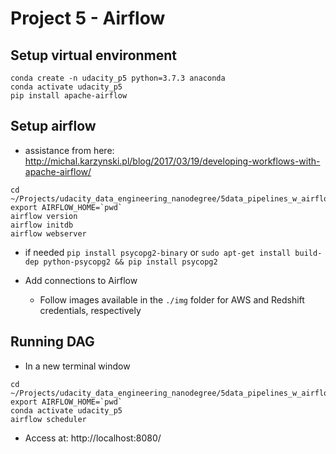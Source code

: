 # Project 5 - Airflow


## Setup virtual environment

```
conda create -n udacity_p5 python=3.7.3 anaconda
conda activate udacity_p5
pip install apache-airflow
```

## Setup airflow 

- assistance from here: http://michal.karzynski.pl/blog/2017/03/19/developing-workflows-with-apache-airflow/

```
cd ~/Projects/udacity_data_engineering_nanodegree/5data_pipelines_w_airflow/project
export AIRFLOW_HOME=`pwd`
airflow version
airflow initdb
airflow webserver
```

- if needed `pip install psycopg2-binary` or `sudo apt-get install build-dep python-psycopg2 && pip install psycopg2`

- Add connections to Airflow
  - Follow images available in the `./img` folder for AWS and Redshift credentials, respectively


## Running DAG

- In a new terminal window 
```
cd ~/Projects/udacity_data_engineering_nanodegree/5data_pipelines_w_airflow/project
export AIRFLOW_HOME=`pwd`
conda activate udacity_p5
airflow scheduler
```

- Access at: http://localhost:8080/